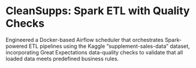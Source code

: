 # CleanSupps: Spark ETL with Quality Checks
Engineered a Docker-based Airflow scheduler that orchestrates Spark-powered ETL pipelines using the Kaggle “supplement-sales-data” dataset, incorporating Great Expectations data-quality checks to validate that all loaded data meets predefined business rules.
